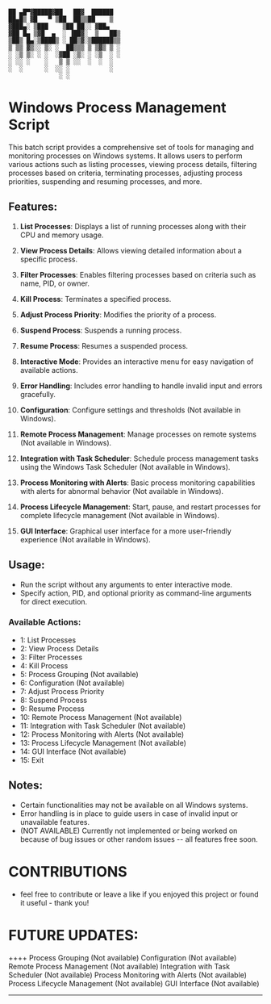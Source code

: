 
```

██ ▄█▀▓█████▓██   ██▓  ██████ 
██▄█▒ ▓█   ▀ ▒██  ██▒▒██    ▒  
▓███▄░ ▒███    ▒██ ██░░ ▓██▄   
▓██ █▄ ▒▓█  ▄  ░ ▐██▓░  ▒   ██▒
▒██▒ █▄░▒████▒ ░ ██▒▓░▒██████▒▒
▒ ▒▒ ▓▒░░ ▒░ ░  ██▒▒▒ ▒ ▒▓▒ ▒ ░
░ ░▒ ▒░ ░ ░  ░▓██ ░▒░ ░ ░▒  ░ ░
░ ░░ ░    ░   ▒ ▒ ░░  ░  ░  ░  
░  ░      ░  ░░ ░           ░  
              ░ ░ 
```

# Windows Process Management Script

This batch script provides a comprehensive set of tools for managing and monitoring processes on Windows systems. It allows users to perform various actions such as listing processes, viewing process details, filtering processes based on criteria, terminating processes, adjusting process priorities, suspending and resuming processes, and more.

## Features:

1. **List Processes**: Displays a list of running processes along with their CPU and memory usage.

2. **View Process Details**: Allows viewing detailed information about a specific process.

3. **Filter Processes**: Enables filtering processes based on criteria such as name, PID, or owner.

4. **Kill Process**: Terminates a specified process.

5. **Adjust Process Priority**: Modifies the priority of a process.

6. **Suspend Process**: Suspends a running process.

7. **Resume Process**: Resumes a suspended process.

8. **Interactive Mode**: Provides an interactive menu for easy navigation of available actions.

9. **Error Handling**: Includes error handling to handle invalid input and errors gracefully.

10. **Configuration**: Configure settings and thresholds (Not available in Windows).
   
11. **Remote Process Management**: Manage processes on remote systems (Not available in Windows).

12. **Integration with Task Scheduler**: Schedule process management tasks using the Windows Task Scheduler (Not available in Windows).

13. **Process Monitoring with Alerts**: Basic process monitoring capabilities with alerts for abnormal behavior (Not available in Windows).

14. **Process Lifecycle Management**: Start, pause, and restart processes for complete lifecycle management (Not available in Windows).

15. **GUI Interface**: Graphical user interface for a more user-friendly experience (Not available in Windows).

## Usage:

- Run the script without any arguments to enter interactive mode.
- Specify action, PID, and optional priority as command-line arguments for direct execution.

### Available Actions:

- 1: List Processes
- 2: View Process Details
- 3: Filter Processes
- 4: Kill Process
- 5: Process Grouping (Not available)
- 6: Configuration (Not available)
- 7: Adjust Process Priority
- 8: Suspend Process
- 9: Resume Process
- 10: Remote Process Management (Not available)
- 11: Integration with Task Scheduler (Not available)
- 12: Process Monitoring with Alerts (Not available)
- 13: Process Lifecycle Management (Not available)
- 14: GUI Interface (Not available)
- 15: Exit

## Notes:

- Certain functionalities may not be available on all Windows systems.
- Error handling is in place to guide users in case of invalid input or unavailable features.
- (NOT AVAILABLE) Currently not implemented or being worked on because of bug issues or other random issues -- all features free soon.


# CONTRIBUTIONS 

- feel free to contribute or leave a like if you enjoyed this project or found it useful - thank you!


# FUTURE UPDATES: 
++++
Process Grouping (Not available)
Configuration (Not available)
Remote Process Management (Not available)
Integration with Task Scheduler (Not available)
Process Monitoring with Alerts (Not available)
Process Lifecycle Management (Not available)
GUI Interface (Not available)

-----
